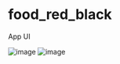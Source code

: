 # food_red_black

App UI
 
![image](https://github.com/byronsmb/food_red_black/assets/139835923/bd00efab-158f-41ae-9930-eb3a2f79987a)
![image](https://github.com/byronsmb/food_red_black/assets/139835923/2cf5dad6-801f-446f-8771-5583ce9ceb72)
